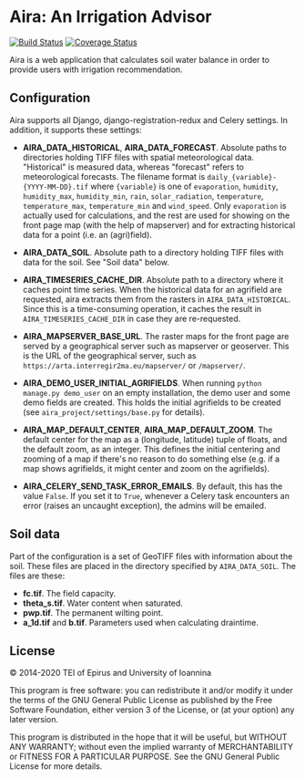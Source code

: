 # Aira: An Irrigation Advisor

[![Build Status][travis-button]][travis]
[![Coverage Status][codecov-button]][codecov]

[travis-button]: http://img.shields.io/travis/openmeteo/aira.svg
[travis]: https://travis-ci.org/openmeteo/aira
[codecov-button]: https://codecov.io/gh/openmeteo/aira/branch/master/graph/badge.svg
[codecov]: https://codecov.io/gh/openmeteo/aira

Aira is a web application that calculates soil water balance in order
to provide users with irrigation recommendation.

## Configuration

Aira supports all Django, django-registration-redux and Celery settings.
In addition, it supports these settings:

- **AIRA_DATA_HISTORICAL**, **AIRA_DATA_FORECAST**. Absolute paths to
  directories holding TIFF files with spatial meteorological data.
  "Historical" is measured data, whereas "forecast" refers to
  meteorological forecasts. The filename format is
  `daily_{variable}-{YYYY-MM-DD}.tif` where `{variable}` is one of
  `evaporation`, `humidity`, `humidity_max`, `humidity_min`, `rain`,
  `solar_radiation`, `temperature`, `temperature_max`, `temperature_min` and
  `wind_speed`. Only `evaporation` is actually used for calculations,
  and the rest are used for showing on the front page map (with the help
  of mapserver) and for extracting historical data for a point (i.e. an
  (agri)field).

- **AIRA_DATA_SOIL**. Absolute path to a directory holding TIFF files
  with data for the soil. See "Soil data" below.

- **AIRA_TIMESERIES_CACHE_DIR**. Absolute path to a directory where it
  caches point time series. When the historical data for an agrifield
  are requested, aira extracts them from the rasters in
  `AIRA_DATA_HISTORICAL`. Since this is a time-consuming operation, it
  caches the result in `AIRA_TIMESERIES_CACHE_DIR` in case they are
  re-requested.

- **AIRA_MAPSERVER_BASE_URL**. The raster maps for the front page are
  served by a geographical server such as mapserver or geoserver. This
  is the URL of the geographical server, such as
  `https://arta.interregir2ma.eu/mapserver/` or `/mapserver/`.

- **AIRA_DEMO_USER_INITIAL_AGRIFIELDS**. When running `python manage.py
  demo_user` on an empty installation, the demo user and some demo
  fields are created. This holds the initial agrifields to be created
  (see `aira_project/settings/base.py` for details).

- **AIRA_MAP_DEFAULT_CENTER**, **AIRA_MAP_DEFAULT_ZOOM**. The default
  center for the map as a (longitude, latitude) tuple of floats, and the
  default zoom, as an integer. This defines the initial centering and
  zooming of a map if there's no reason to do something else (e.g. if a
  map shows agrifields, it might center and zoom on the agrifields).

- **AIRA_CELERY_SEND_TASK_ERROR_EMAILS**. By default, this has the value
  `False`. If you set it to `True`, whenever a Celery task encounters an
  error (raises an uncaught exception), the admins will be emailed.

## Soil data

Part of the configuration is a set of GeoTIFF files with information
about the soil. These files are placed in the directory specified by
`AIRA_DATA_SOIL`. The files are these:

- **fc.tif**. The field capacity.
- **theta_s.tif**. Water content when saturated.
- **pwp.tif**. The permanent wilting point.
- **a_1d.tif** and **b.tif**. Parameters used when calculating
  draintime.

## License

© 2014-2020 TEI of Epirus and University of Ioannina

This program is free software: you can redistribute it and/or modify
it under the terms of the GNU General Public License as published by
the Free Software Foundation, either version 3 of the License, or (at
your option) any later version.

This program is distributed in the hope that it will be useful, but
WITHOUT ANY WARRANTY; without even the implied warranty of
MERCHANTABILITY or FITNESS FOR A PARTICULAR PURPOSE.  See the GNU
General Public License for more details.
